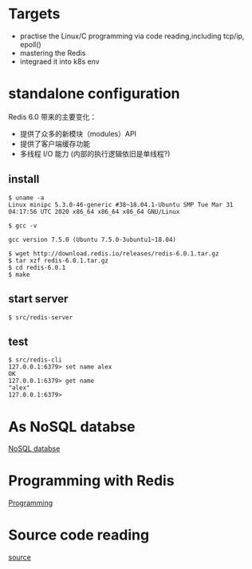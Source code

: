 # Targets
* practise the Linux/C programming via code reading,including tcp/ip, epoll()
* mastering the Redis
* integraed it into k8s env

# standalone configuration 
Redis 6.0 带来的主要变化：
* 提供了众多的新模块（modules）API
* 提供了客户端缓存功能
* 多线程 I/O 能力 (内部的执行逻辑依旧是单线程?)

## install
```
$ uname -a
Linux minipc 5.3.0-46-generic #38~18.04.1-Ubuntu SMP Tue Mar 31 04:17:56 UTC 2020 x86_64 x86_64 x86_64 GNU/Linux

$ gcc -v

gcc version 7.5.0 (Ubuntu 7.5.0-3ubuntu1~18.04) 

$ wget http://download.redis.io/releases/redis-6.0.1.tar.gz
$ tar xzf redis-6.0.1.tar.gz
$ cd redis-6.0.1
$ make

```
## start server
```
$ src/redis-server
```
## test
```
$ src/redis-cli
127.0.0.1:6379> set name alex
OK
127.0.0.1:6379> get name
"alex"
127.0.0.1:6379> 
```

# As NoSQL databse
[NoSQL databse](DB.md)

# Programming with Redis
[Programming](Programming.md)

# Source code reading
[source](.md)
